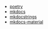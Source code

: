 - [poetry](https://pypi.org/project/poetry/ "poetry")
- [mkdocs](https://pypi.org/project/mkdocs/ "mkdocs")
- [mkdocstrings](https://pypi.org/project/mkdocstrings/ "mkdocstrings")
- [mkdocs-material](https://pypi.org/project/mkdocs-material/ "mkdocs-material")
